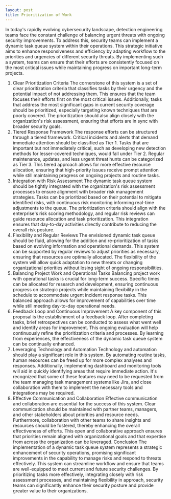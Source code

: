```yaml
---
layout: post
title: Prioritization of Work
---
```


In today's rapidly evolving cybersecurity landscape, detection engineering teams face the constant challenge of balancing urgent threats with ongoing security improvements. To address this, security teams can implement a dynamic task queue system within their operations. This strategic initiative aims to enhance responsiveness and efficiency by adapting workflow to the priorities and urgencies of different security threats. By implementing such a system, teams can ensure that their efforts are consistently focused on the most critical issues while maintaining progress on important long-term projects.

1. Clear Prioritization Criteria
The cornerstone of this system is a set of clear prioritization criteria that classifies tasks by their urgency and the potential impact of not addressing them. This ensures that the team focuses their efforts first on the most critical issues. Additionally, tasks that address the most significant gaps in current security coverage should be prioritized, especially targeting known techniques that are poorly covered. The prioritization should also align closely with the organization's risk assessment, ensuring that efforts are in sync with broader security goals.
2. Tiered Response Framework
The response efforts can be structured through a tiered framework. Critical incidents and alerts that demand immediate attention should be classified as Tier 1. Tasks that are important but not immediately critical, such as developing new detection methods for lesser-covered techniques, would fall under Tier 2. Regular maintenance, updates, and less urgent threat hunts can be categorized as Tier 3. This tiered approach allows for more effective resource allocation, ensuring that high-priority issues receive prompt attention while still maintaining progress on ongoing projects and routine tasks.
3. Integration with Risk Assessment
The dynamic task queue system should be tightly integrated with the organization's risk assessment processes to ensure alignment with broader risk management strategies. Tasks can be prioritized based on their potential to mitigate identified risks, with continuous risk monitoring informing real-time adjustments to the queue. The prioritization criteria should align with the enterprise's risk scoring methodology, and regular risk reviews can guide resource allocation and task prioritization. This integration ensures that day-to-day activities directly contribute to reducing the overall risk posture.
4. Flexibility and Regular Reviews
The envisioned dynamic task queue should be fluid, allowing for the addition and re-prioritization of tasks based on evolving information and operational demands. This system can be supported by regular reviews to adjust priorities as necessary, ensuring that resources are optimally allocated. The flexibility of the system will allow quick adaptation to new threats or changing organizational priorities without losing sight of ongoing responsibilities.
5. Balancing Project Work and Operational Tasks
Balancing project work with operational tasks is crucial for long-term success. Specific times can be allocated for research and development, ensuring continuous progress on strategic projects while maintaining flexibility in the schedule to accommodate urgent incident response tasks. This balanced approach allows for improvement of capabilities over time while still meeting day-to-day operational needs.
6. Feedback Loop and Continuous Improvement
A key component of this proposal is the establishment of a feedback loop. After completing tasks, brief retrospectives can be conducted to assess what went well and identify areas for improvement. This ongoing evaluation will help continuously refine the prioritization criteria and processes. By learning from experiences, the effectiveness of the dynamic task queue system can be continually enhanced.
7. Leveraging Technology and Automation
Technology and automation should play a significant role in this system. By automating routine tasks, human resources can be freed up for more complex analyses and responses. Additionally, implementing dashboard and monitoring tools will aid in quickly identifying areas that require immediate action. It's recognized that some of these features may need to be requested from the team managing task management systems like Jira, and close collaboration with them to implement the necessary tools and integrations may be required.
8. Effective Communication and Collaboration
Effective communication and collaboration are essential for the success of this system. Clear communication should be maintained with partner teams, managers, and other stakeholders about priorities and resource needs. Furthermore, collaboration with other teams to share insights and resources should be fostered, thereby enhancing the overall effectiveness of efforts. This open and collaborative approach ensures that priorities remain aligned with organizational goals and that expertise from across the organization can be leveraged.
Conclusion
The implementation of a dynamic task queue system represents a strategic enhancement of security operations, promising significant improvements in the capability to manage risks and respond to threats effectively. This system can streamline workflow and ensure that teams are well-equipped to meet current and future security challenges. By prioritizing tasks more effectively, integrating closely with risk assessment processes, and maintaining flexibility in approach, security teams can significantly enhance their security posture and provide greater value to their organizations.